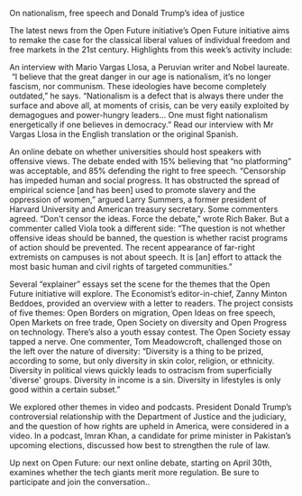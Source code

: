 On nationalism, free speech and Donald Trump’s idea of justice

The latest news from the Open Future initiative’s Open Future initiative aims to remake the case for the classical liberal values of individual freedom and free markets in the 21st century. Highlights from this week’s activity include:

An interview with Mario Vargas Llosa, a Peruvian writer and Nobel laureate.  “I believe that the great danger in our age is nationalism, it’s no longer fascism, nor communism. These ideologies have become completely outdated,” he says. “Nationalism is a defect that is always there under the surface and above all, at moments of crisis, can be very easily exploited by demagogues and power-hungry leaders... One must fight nationalism energetically if one believes in democracy.” Read our interview with Mr Vargas Llosa in the  English translation or the original Spanish.
 
An online debate on whether universities should host speakers with offensive views. The debate ended with 15% believing that “no platforming” was acceptable, and 85% defending the right to free speech. “Censorship has impeded human and social progress. It has obstructed the spread of empirical science [and has been] used to promote slavery and the oppression of women,” argued Larry Summers, a former president of Harvard University and American treasury secretary. Some commenters agreed. “Don't censor the ideas. Force the debate,” wrote Rich Baker. But a commenter called Viola took a different side: “The question is not whether offensive ideas should be banned, the question is whether racist programs of action should be prevented. The recent appearance of far-right extremists on campuses is not about speech. It is [an] effort to attack the most basic human and civil rights of targeted communities.”

Several “explainer” essays set the scene for the themes that the Open Future initiative will explore. The Economist’s editor-in-chief, Zanny Minton Beddoes, provided an overview with a letter to readers. The project consists of five themes: Open Borders on migration, Open Ideas on free speech, Open Markets on free trade, Open Society on diversity and Open Progress on technology. There’s also a youth essay contest. The Open Society essay tapped a nerve. One commenter, Tom Meadowcroft, challenged those on the left over the nature of diversity: “Diversity is a thing to be prized, according to some, but only diversity in skin color, religion, or ethnicity. Diversity in political views quickly leads to ostracism from superficially 'diverse' groups. Diversity in income is a sin. Diversity in lifestyles is only good within a certain subset.”

We explored other themes in video and podcasts. President Donald Trump’s controversial relationship with the Department of Justice and the judiciary, and the question of how rights are upheld in America, were considered in a video. In a podcast, Imran Khan, a candidate for prime minister in Pakistan’s upcoming elections, discussed how best to strengthen the rule of law.

Up next on Open Future: our next online debate, starting on April 30th, examines whether the tech giants merit more regulation. Be sure to participate and join the conversation..
